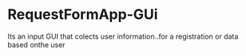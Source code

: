 # RequestFormApp-GUi
Its an input GUI that colects user information..for a registration or data based onthe user 
